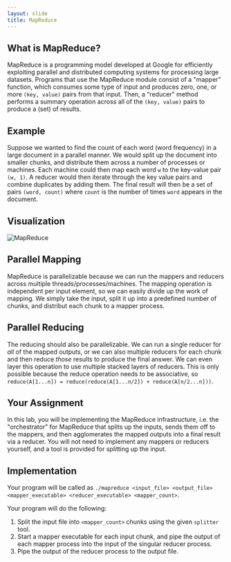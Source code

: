 ```yaml
---
layout: slide
title: MapReduce
---
```



## What is MapReduce?

MapReduce is a programming model developed at Google for efficiently exploiting parallel and distributed computing systems for processing large datasets.
Programs that use the MapReduce module consist of a "mapper" function, which consumes some type of input and produces zero, one, or more `(key, value)` pairs from that input.
Then, a "reducer" method performs a summary operation across all of the `(key, value)` pairs to produce a (set) of results.

<horizontal />

## Example

Suppose we wanted to find the count of each word (word frequency) in a large document in a parallel manner. We would split up the document into smaller chunks, and distribute them across a number of processes or machines. Each machine could then map each word `w` to the key-value pair `(w, 1)`. A reducer would then iterate through the key value pairs and combine duplicates by adding them. The final result will then be a set of pairs `(word, count)` where `count` is the number of times `word` appears in the document.

<horizontal />

## Visualization

![MapReduce](https://user-images.githubusercontent.com/3259988/137649801-e741375d-2904-4ab8-81b1-558d05b78302.png)

<horizontal />

## Parallel Mapping

MapReduce is parallelizable because we can run the mappers and reducers across multiple threads/processes/machines. The mapping operation is independent per input element, so we can easily divide up the work of mapping. We simply take the input, split it up into a predefined number of chunks, and distribut each chunk to a mapper process. 

<vertical />

## Parallel Reducing

The reducing should also be parallelizable. We can run a single reducer for *all* of the mapped outputs, or we can also multiple reducers for each chunk and then reduce *those* results to produce the final answer. We can even layer this operation to use multiple stacked layers of reducers. This is only possible because the reduce operation needs to be associative, so `reduce(A[1...n]) = reduce(reduce(A[1...n/2]) + reduce(A[n/2...n]))`. 

<horizontal />


## Your Assignment

In this lab, you will be implementing the MapReduce infrastructure, i.e. the "orchestrator" for MapReduce that splits up the inputs, sends them off to the mappers, and then agglomerates the mapped outputs into a final result via a reducer. You will not need to implement any mappers or reducers yourself, and a tool is provided for splitting up the input. 

<vertical />

## Implementation

Your program will be called as `./mapreduce <input_file> <output_file> <mapper_executable> <reducer_executable> <mapper_count>`.

<vertical />

Your program will do the following:

1. Split the input file into `<mapper_count>` chunks using the given `splitter` tool.
2. Start a mapper executable for each input chunk, and pipe the output of each mapper process into the input of the singular reducer process.
3. Pipe the output of the reducer process to the output file.
